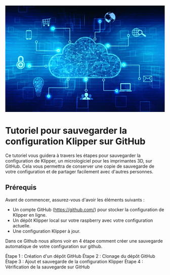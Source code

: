 ![image](https://github.com/Eloura74/Sauvegarde_Config/blob/main/Image/Installation.webp)

# Tutoriel pour sauvegarder la configuration Klipper sur GitHub

Ce tutoriel vous guidera à travers les étapes pour sauvegarder la configuration de Klipper, un micrologiciel pour les imprimantes 3D, sur GitHub. Cela vous permettra de conserver une copie de sauvegarde de votre configuration et de partager facilement avec d'autres personnes.

## Prérequis

Avant de commencer, assurez-vous d'avoir les éléments suivants :

- Un compte GitHub (https://github.com/) pour stocker la configuration de Klipper en ligne.
- Un dépôt Klipper local sur votre raspberry avec votre configuration actuelle.
- Une configuration Klipper à jour.

Dans ce Github nous allons voir en 4 étape comment créer une sauvegarde automatique de votre configuration sur github.

Étape 1 : Création d'un dépôt GitHub
Étape 2 : Clonage du dépôt GitHub
Étape 3 : Ajout et sauvegarde de la configuration Klipper
Étape 4 : Vérification de la sauvegarde sur GitHub


